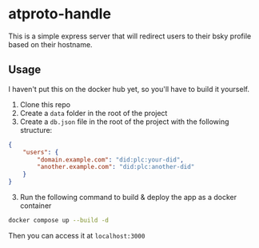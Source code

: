 # atproto-handle

This is a simple express server that will redirect users to their bsky profile based on their hostname.

## Usage

I haven't put this on the docker hub yet, so you'll have to build it yourself.

1. Clone this repo
2. Create a `data` folder in the root of the project
3. Create a `db.json` file in the root of the project with the following structure:
```json
{
    "users": {
        "domain.example.com": "did:plc:your-did",
        "another.example.com": "did:plc:another-did"
    }
}
```
3. Run the following command to build & deploy the app as a docker container
```bash
docker compose up --build -d
```

Then you can access it at `localhost:3000`